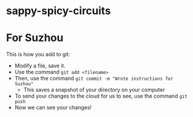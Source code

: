 # sappy-spicy-circuits

# For Suzhou
This is how you add to git:

- Modify a file, save it.
- Use the command `git add <filename>`
- Then, use the command `git commit -m "Wrote instructions for Suzhou"`
    - This saves a snapshot of your directory on your computer
- To send your changes to the cloud for us to see, use the command `git push`    
- Now we can see your changes!
